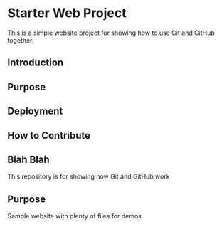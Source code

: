 # Starter Web Project
This is a simple website project for
showing how to use Git and GitHub together.
## Introduction
## Purpose
## Deployment
## How to Contribute
## Blah Blah



This repository is for showing how Git and GitHub work

## Purpose

Sample website with plenty of files for demos